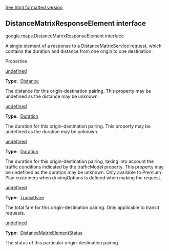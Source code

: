 [See html formatted version](https://huasofoundries.github.io/google-maps-documentation/DistanceMatrixResponseElement.html)

DistanceMatrixResponseElement interface
---------------------------------------

google.maps.DistanceMatrixResponseElement interface

A single element of a response to a DistanceMatrixService request, which contains the duration and distance from one origin to one destination.

Properties

[undefined](#DistanceMatrixResponseElement.distance)

**Type:**  [Distance](/maps/documentation/javascript/reference/3.40/directions#Distance)

The distance for this origin-destination pairing. This property may be undefined as the distance may be unknown.

[undefined](#DistanceMatrixResponseElement.duration)

**Type:**  [Duration](/maps/documentation/javascript/reference/3.40/directions#Duration)

The duration for this origin-destination pairing. This property may be undefined as the duration may be unknown.

[undefined](#DistanceMatrixResponseElement.duration_in_traffic)

**Type:**  [Duration](/maps/documentation/javascript/reference/3.40/directions#Duration)

The duration for this origin-destination pairing, taking into account the traffic conditions indicated by the trafficModel property. This property may be undefined as the duration may be unknown. Only available to Premium Plan customers when drivingOptions is defined when making the request.

[undefined](#DistanceMatrixResponseElement.fare)

**Type:**  [TransitFare](/maps/documentation/javascript/reference/3.40/directions#TransitFare)

The total fare for this origin-destination pairing. Only applicable to transit requests.

[undefined](#DistanceMatrixResponseElement.status)

**Type:**  [DistanceMatrixElementStatus](/maps/documentation/javascript/reference/3.40/distance-matrix#DistanceMatrixElementStatus)

The status of this particular origin-destination pairing.